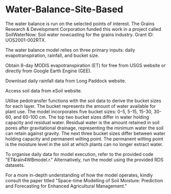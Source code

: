 # Water-Balance-Site-Based
The water balance is run on the selected points of interest. The Grains Research & Development Corporation funded this work in a project called SoilWaterNow: Soil water nowcasting for the grains industry. Grant ID: UOS2001-002RTX.

The water balance model relies on three primary inputs: daily evapotranspiration, rainfall, and bucket size.

Obtain 8-day MODIS evapotranspiration (ET) for free from USGS website or directly from Google Earth Engine (GEE).

Download daily rainfall data from Long Paddock website.

Access soil data from eSoil website.

Utilise pedotransfer functions with the soil data to derive the bucket sizes for each layer. The bucket represents the amount of water available for plant use. The model incorporates five bucket sizes: 0-5, 5-15, 15-30, 30-60, and 60-100 cm. The top two bucket sizes differ in water holding capacity and residual water. Residual water is the amount retained in soil pores after gravitational drainage, representing the minimum water the soil can retain against gravity. The next three bucket sizes differ between water holding capacity and permanent wilting point. The permanent wilting point is the moisture level in the soil at which plants can no longer extract water.

To organise daily data for model execution, refer to the provided code "ET&rain4WBmodel.r." Alternatively, run the model using the provided RDS datasets.

For a more in-depth understanding of how the model operates, kindly consult the paper titled "Space-time Modelling of Soil Moisture: Prediction and Forecasting for Enhanced Agricultural Management."
